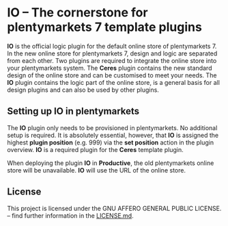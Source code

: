 # IO – The cornerstone for plentymarkets 7 template plugins

**IO** is the official logic plugin for the default online store of plentymarkets 7. In the new online store for plentymarkets 7, design and logic are separated from each other. Two plugins are required to integrate the online store into your plentymarkets system. The **Ceres** plugin contains the new standard design of the online store and can be customised to meet your needs. The **IO** plugin contains the logic part of the online store, is a general basis for all design plugins and can also be used by other plugins.

## Setting up IO in plentymarkets

The **IO** plugin only needs to be provisioned in plentymarkets. No additional setup is required. It is absolutely essential, however, that **IO** is assigned the highest **plugin position** (e.g. 999) via the **set position** action in the plugin overview.
 **IO** is a required plugin for the **Ceres** template plugin.

<div class="alert alert-danger" role="alert">
    When deploying the plugin <b>IO</b> in <b>Productive</b>, the old plentymarkets online store will be unavailable. <b>IO</b> will use the URL of the online store.
</div>

## License

This project is licensed under the GNU AFFERO GENERAL PUBLIC LICENSE. – find further information in the [LICENSE.md](https://github.com/plentymarkets/plugin-io/blob/stable/LICENSE.md).
